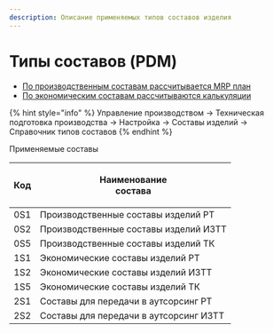 ```yaml
---
description: Описание применяемых типов составов изделия
---
```


# Типы составов (PDM)

* [По производственным составам рассчитывается MRP план](../sostavy-izdelii/proizvodstvennye-sostavy-pdm.md)
* [По экономическим составам рассчитываются калькуляции](../sostavy-izdelii/ekonomicheskie-sostavy-pdm.md)

{% hint style="info" %}
Управление производством → Техническая подготовка производства → Настройка → Составы изделий → Справочник типов составов
{% endhint %}

Применяемые составы

| Код | <p>Наименование<br> состава</p>        |
| --- | -------------------------------------- |
| 0S1 | Производственные составы изделий РТ    |
| 0S2 | Производственные составы изделий ИЗТТ  |
| 0S5 | Производственные составы изделий ТК    |
| 1S1 | Экономические составы изделий РТ       |
| 1S2 | Экономические составы изделий ИЗТТ     |
| 1S5 | Экономические составы изделий ТК       |
| 2S1 | Составы для передачи в аутсорсинг  РТ  |
| 2S2 | Составы для передачи в аутсорсинг ИЗТТ |
